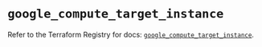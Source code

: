 # `google_compute_target_instance`

Refer to the Terraform Registry for docs: [`google_compute_target_instance`](https://registry.terraform.io/providers/hashicorp/google/5.43.0/docs/resources/compute_target_instance).
